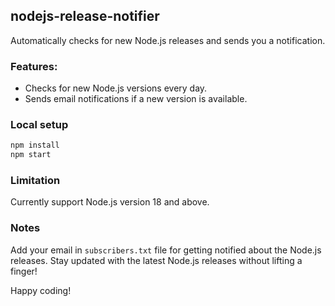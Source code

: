 ## nodejs-release-notifier
Automatically checks for new Node.js releases and sends you a notification.

### Features:
- Checks for new Node.js versions every day.
- Sends email notifications if a new version is available.

### Local setup

```bash
npm install 
npm start
```
### Limitation

Currently support Node.js version 18 and above. 

### Notes

Add your email in `subscribers.txt` file for getting notified about the Node.js releases.
Stay updated with the latest Node.js releases without lifting a finger!

Happy coding!
